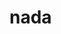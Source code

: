 <!--
 Copyright (c) 2023 Rafael Farias
 
 This software is released under the MIT License.
 https://opensource.org/licenses/MIT
-->

# nada